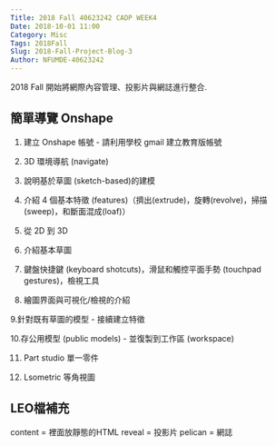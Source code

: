 ```yaml
---
Title: 2018 Fall 40623242 CADP WEEK4
Date: 2018-10-01 11:00
Category: Misc
Tags: 2018Fall
Slug: 2018-Fall-Project-Blog-3
Author: NFUMDE-40623242
---
```


2018 Fall 開始將網際內容管理、投影片與網誌進行整合.

<!-- PELICAN_END_SUMMARY -->

簡單導覽 Onshape
----
1. 建立 Onshape 帳號 - 請利用學校 gmail 建立教育版帳號

2. 3D 環境導航 (navigate)

3. 說明基於草圖 (sketch-based)的建模

4. 介紹 4 個基本特徵 (features)（擠出(extrude)，旋轉(revolve)，掃描(sweep)，和斷面混成(loaf)）

5. 從 2D 到 3D

6. 介紹基本草圖

7. 鍵盤快捷鍵 (keyboard shotcuts)，滑鼠和觸控平面手勢 (touchpad gestures)，檢視工具

8. 繪圖界面與可視化/檢視的介紹

9.針對既有草圖的模型 - 接續建立特徵

10.存公用模型 (public models) - 並復製到工作區 (workspace)

11. Part studio 單一零件

12. Lsometric 等角視圖

LEO檔補充
----
content = 裡面放靜態的HTML
reveal = 投影片
pelican = 網誌
